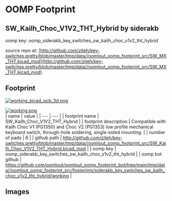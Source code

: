 # OOMP Footprint  
## SW_Kailh_Choc_V1V2_THT_Hybrid  by siderakb  
  
oomp key: oomp_siderakb_key_switches_sw_kailh_choc_v1v2_tht_hybrid  
  
source repo at: [http://github.com/ziteh/key-switches.pretty/blob/master/tmp/data//oomlout_oomp_footprint_src/SW_MX_THT.kicad_mod](http://github.com/ziteh/key-switches.pretty/blob/master/tmp/data//oomlout_oomp_footprint_src/SW_MX_THT.kicad_mod)  
## Footprint  
  
[![working_kicad_pcb_3d.png](working_kicad_pcb_3d_600.png)](working_kicad_pcb_3d.png)  
  
[![working.png](working_600.png)](working.png)  
| name | value | 
| --- | --- | 
| footprint name | SW_Kailh_Choc_V1V2_THT_Hybrid | 
| footprint description | Compatible with Kailh Choc V1 (PG1350) and Choc V2 (PG1353) low profile mechanical keyboard switch, through-hole soldering, single-sided mounting. | 
| number of pads | 6 | 
| github path | http://github.com/ziteh/key-switches.pretty/blob/master/tmp/data//oomlout_oomp_footprint_src/SW_Kailh_Choc_V1V2_THT_Hybrid.kicad_mod | 
| oomp key | oomp_siderakb_key_switches_sw_kailh_choc_v1v2_tht_hybrid | 
| oomp bot github | https://github.com/oomlout/oomlout_oomp_footprint_bot/tree/main/tmp/data//oomlout_oomp_footprint_src/footprints/siderakb_key_switches_sw_kailh_choc_v1v2_tht_hybrid/working | 
## Images  

